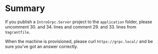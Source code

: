 # Summary

If you publish a `IntroGrpc.Server` project to the `application` folder, please uncomment 30. and 34. lines and comment 29. and 33. lines from `Vagrantfile`.

When the machine is provisioned, please curl `https://grpc.local/` and be sure you've got an answer correctly.
